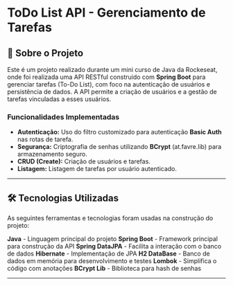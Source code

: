 # ToDo List API - Gerenciamento de Tarefas

## 🚀 Sobre o Projeto

Este é um projeto realizado durante um mini curso de Java da Rockeseat, onde foi realizada uma API RESTful construído com **Spring Boot** para gerenciar tarefas (To-Do List), com foco na autenticação de usuários e persistência de dados. A API permite a criação de usuários e a gestão de tarefas vinculadas a esses usuários.

### Funcionalidades Implementadas

- **Autenticação:** Uso do filtro customizado para autenticação **Basic Auth** nas rotas de tarefa.
- **Segurança:** Criptografia de senhas utilizando **BCrypt** (at.favre.lib) para armazenamento seguro.
- **CRUD (Create):** Criação de usuários e tarefas.
- **Listagem:** Listagem de tarefas por usuário autenticado.
---
## 🛠️ Tecnologias Utilizadas

As seguintes ferramentas e tecnologias foram usadas na construção do projeto:

**Java** - Linguagem principal do projeto
**Spring Boot** - Framework principal para construção da API
**Spring DataJPA** - Facilita a interação com o banco de dados
**Hibernate** - Implementação de JPA
**H2 DataBase** - Banco de dados em memória para desenvolvimento e testes
**Lombok** - Simplifica o código com anotações
**BCrypt Lib** - Biblioteca para hash de senhas

---

